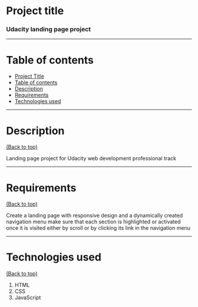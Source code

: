 # Project title

### Udacity landing page project

---

# Table of contents


- [Project Title](#project-title)
- [Table of contents](#table-of-contents)
- [Description](#description)
- [Requirements](#requirements)
- [Technologies used](#technologies-used)

---

# Description
[(Back to top)](#table-of-contents)

Landing page project for Udacity web development professional track

---

# Requirements
[(Back to top)](#table-of-contents)

Create a landing page with responsive design and a dynamically created navigation menu
make sure that each section is highlighted or activated once it is visited either by scroll
or by clicking its link in the navigation menu

---

# Technologies used
[(Back to top)](#table-of-contents)

1. HTML
2. CSS
3. JavaScript

